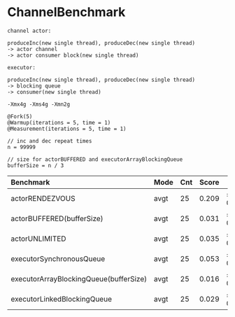 # ChannelBenchmark

```
channel actor:

produceInc(new single thread), produceDec(new single thread)
-> actor channel 
-> actor consumer block(new single thread)
```

```
executor:

produceInc(new single thread), produceDec(new single thread)
-> blocking queue 
-> consumer(new single thread)
```

```
-Xmx4g -Xms4g -Xmn2g

@Fork(5)
@Warmup(iterations = 5, time = 1)
@Measurement(iterations = 5, time = 1)

// inc and dec repeat times
n = 99999

// size for actorBUFFERED and executorArrayBlockingQueue
bufferSize = n / 3
```

| Benchmark                              | Mode | Cnt | Score | Error   | Units |
|:---------------------------------------|------|-----|-------|---------|------:|
| actorRENDEZVOUS                        | avgt | 25  | 0.209 | ± 0.048 |  s/op |
| actorBUFFERED(bufferSize)              | avgt | 25  | 0.031 | ± 0.001 |  s/op |
| actorUNLIMITED                         | avgt | 25  | 0.035 | ± 0.001 |  s/op |
| executorSynchronousQueue               | avgt | 25  | 0.053 | ± 0.001 |  s/op |
| executorArrayBlockingQueue(bufferSize) | avgt | 25  | 0.016 | ± 0.001 |  s/op |
| executorLinkedBlockingQueue            | avgt | 25  | 0.029 | ± 0.001 |  s/op |
